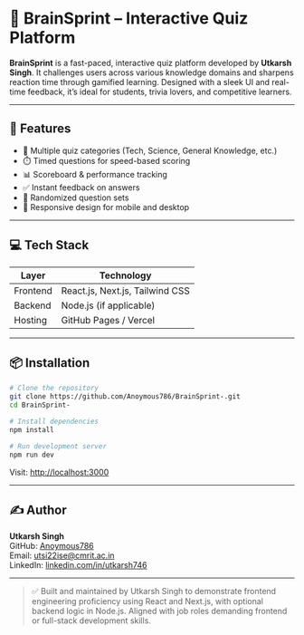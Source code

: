 # 🧠 BrainSprint – Interactive Quiz Platform

**BrainSprint** is a fast-paced, interactive quiz platform developed by **Utkarsh Singh**. It challenges users across various knowledge domains and sharpens reaction time through gamified learning. Designed with a sleek UI and real-time feedback, it’s ideal for students, trivia lovers, and competitive learners.

---

## 🚀 Features

- 🎯 Multiple quiz categories (Tech, Science, General Knowledge, etc.)
- ⏱️ Timed questions for speed-based scoring
- 📊 Scoreboard & performance tracking
- ✅ Instant feedback on answers
- 🔄 Randomized question sets
- 📱 Responsive design for mobile and desktop

---

## 💻 Tech Stack

| Layer       | Technology                  |
|-------------|------------------------------|
| Frontend    | React.js, Next.js, Tailwind CSS |
| Backend     | Node.js (if applicable)     |
| Hosting     | GitHub Pages / Vercel       |

---

## 📦 Installation

```bash
# Clone the repository
git clone https://github.com/Anoymous786/BrainSprint-.git
cd BrainSprint-

# Install dependencies
npm install

# Run development server
npm run dev
```

Visit: [http://localhost:3000](http://localhost:3000)

---

## ✍️ Author

**Utkarsh Singh**  
GitHub: [Anoymous786](https://github.com/Anoymous786)  
Email: [utsi22ise@cmrit.ac.in](mailto:utsi22ise@cmrit.ac.in)  
LinkedIn: [linkedin.com/in/utkarsh746](https://www.linkedin.com/in/utkarsh746)

---

> ✅ Built and maintained by Utkarsh Singh to demonstrate frontend engineering proficiency using React and Next.js, with optional backend logic in Node.js. Aligned with job roles demanding frontend or full-stack development skills.
